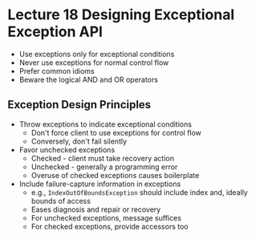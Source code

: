 # Lecture 18 Designing Exceptional Exception API

* Use exceptions only for exceptional conditions
* Never use exceptions for normal control flow
* Prefer common idioms
* Beware the logical AND and OR operators

## Exception Design Principles

* Throw exceptions to indicate exceptional conditions
  * Don't force client to use exceptions for control flow
  * Conversely, don't fail silently
* Favor unchecked exceptions
  * Checked - client must take recovery action
  * Unchecked - generally a programming error
  * Overuse of checked exceptions causes boilerplate
* Include failure-capture information in exceptions
  * e.g., `IndexOutOfBoundsException` should include index and, ideally bounds of access
  * Eases diagnosis and repair or recovery
  * For unchecked exceptions, message suffices
  * For checked exceptions, provide accessors too
